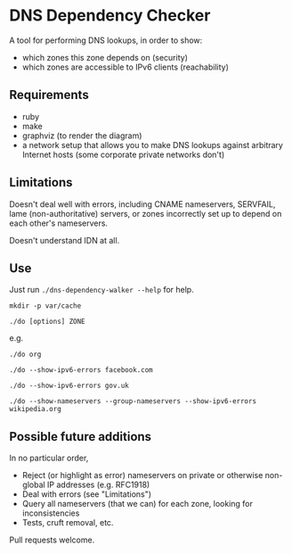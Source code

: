 DNS Dependency Checker
======================

A tool for performing DNS lookups, in order to show:

 * which zones this zone depends on (security)
 * which zones are accessible to IPv6 clients (reachability)

Requirements
------------

 * ruby
 * make
 * graphviz (to render the diagram)
 * a network setup that allows you to make DNS lookups against arbitrary Internet hosts (some corporate private networks don't)

Limitations
-----------

Doesn't deal well with errors, including CNAME nameservers, SERVFAIL, lame
(non-authoritative) servers, or zones incorrectly set up to depend on each
other's nameservers.

Doesn't understand IDN at all.

Use
---

Just run `./dns-dependency-walker --help` for help.

`mkdir -p var/cache`

`./do [options] ZONE`

e.g.

`./do org`

`./do --show-ipv6-errors facebook.com`

`./do --show-ipv6-errors gov.uk`

`./do --show-nameservers --group-nameservers --show-ipv6-errors wikipedia.org`

Possible future additions
-------------------------

In no particular order,

 * Reject (or highlight as error) nameservers on private or otherwise
   non-global IP addresses (e.g. RFC1918)
 * Deal with errors (see "Limitations")
 * Query all nameservers (that we can) for each zone, looking for inconsistencies 
 * Tests, cruft removal, etc.

Pull requests welcome.

